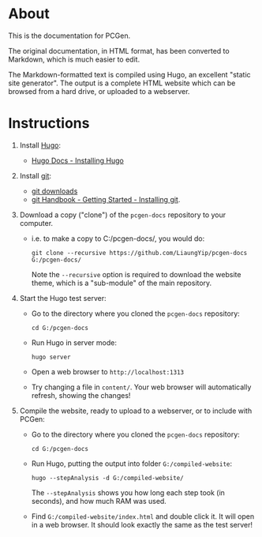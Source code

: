 # About
 
This is the documentation for PCGen.
 
The original documentation, in HTML format, has been converted to Markdown, which is much easier to edit.
 
The Markdown-formatted text is compiled using Hugo, an excellent "static site generator". The output is a complete HTML website which can be browsed from a hard drive, or uploaded to a webserver.
 
# Instructions
 
 1. Install [Hugo](https://gohugo.io):
      * [Hugo Docs - Installing Hugo](http://gohugo.io/overview/installing/)
 2. Install [git](https://git-scm.com):
      * [git downloads](https://git-scm.com/downloads)
      * [git Handbook - Getting Started - Installing git](https://git-scm.com/book/en/v2/Getting-Started-Installing-Git).
 3. Download a copy ("clone") of the `pcgen-docs` repository to your computer.
      * i.e. to make a copy to C:/pcgen-docs/, you would do:
 
        `git clone --recursive https://github.com/LiaungYip/pcgen-docs G:/pcgen-docs/`
 
        Note the `--recursive` option is required to download the website theme, which is a "sub-module" of the main repository.
 
 4. Start the Hugo test server:
 
      * Go to the directory where you cloned the `pcgen-docs` repository:
 
        `cd G:/pcgen-docs`
 
      * Run Hugo in server mode:
 
        `hugo server`
 
      * Open a web browser to `http://localhost:1313`
 
      * Try changing a file in `content/`. Your web browser will automatically refresh, showing the changes!
 
 5. Compile the website, ready to upload to a webserver, or to include with PCGen:
 
      * Go to the directory where you cloned the `pcgen-docs` repository:
 
        `cd G:/pcgen-docs`
 
      * Run Hugo, putting the output into folder `G:/compiled-website`:
 
        `hugo --stepAnalysis -d G:/compiled-website/`
 
        The `--stepAnalysis` shows you how long each step took (in seconds), and how much RAM was used.
 
      * Find `G:/compiled-website/index.html` and double click it. It will open in a web browser. It should look exactly the same as the test server!